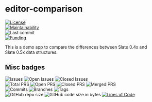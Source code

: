 # editor-comparison

[![License](https://img.shields.io/badge/License-BSD%202--Clause-blue.svg)](LICENSE)  
[![Maintainability](https://badgen.net/codeclimate/maintainability/dictybase-playground/editor-comparison)](https://codeclimate.com/github/dictybase-playground/editor-comparison)  
![Last commit](https://badgen.net/github/last-commit/dictybase-playground/editor-comparison/main)  
[![Funding](https://badgen.net/badge/Funding/Rex%20L%20Chisholm,dictyBase,DCR/yellow?list=|)](https://projectreporter.nih.gov/project_info_description.cfm?aid=10024726&icde=0)

This is a demo app to compare the differences between Slate 0.4x and Slate 0.5x data structures.

## Misc badges

![Issues](https://badgen.net/github/issues/dictybase-playground/editor-comparison)
![Open Issues](https://badgen.net/github/open-issues/dictybase-playground/editor-comparison)
![Closed Issues](https://badgen.net/github/closed-issues/dictybase-playground/editor-comparison)  
![Total PRS](https://badgen.net/github/prs/dictybase-playground/editor-comparison)
![Open PRS](https://badgen.net/github/open-prs/dictybase-playground/editor-comparison)
![Closed PRS](https://badgen.net/github/closed-prs/dictybase-playground/editor-comparison)
![Merged PRS](https://badgen.net/github/merged-prs/dictybase-playground/editor-comparison)  
![Commits](https://badgen.net/github/commits/dictybase-playground/editor-comparison/main)
![Branches](https://badgen.net/github/branches/dictybase-playground/editor-comparison)
![Tags](https://badgen.net/github/tags/dictybase-playground/editor-comparison)  
![GitHub repo size](https://img.shields.io/github/repo-size/dictybase-playground/editor-comparison?style=plastic)
![GitHub code size in bytes](https://img.shields.io/github/languages/code-size/dictybase-playground/editor-comparison?style=plastic)
[![Lines of Code](https://badgen.net/codeclimate/loc/dictybase-playground/editor-comparison)](https://codeclimate.com/github/dictybase-playground/editor-comparison/code)
